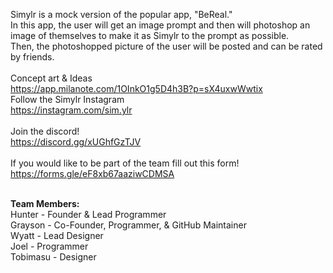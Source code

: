 Simylr is a mock version of the popular app, "BeReal."  
In this app, the user will get an image prompt and then will photoshop an image of themselves to make it as Simylr to the prompt as possible.  
Then, the photoshopped picture of the user will be posted and can be rated by friends.  
<br>
Concept art & Ideas  
https://app.milanote.com/1OInkO1g5D4h3B?p=sX4uxwWwtix
<br>
Follow the Simylr Instagram  
https://instagram.com/sim.ylr  
<br>
Join the discord!  
https://discord.gg/xUGhfGzTJV  
<br>
If you would like to be part of the team fill out this form!  
https://forms.gle/eF8xb67aaziwCDMSA  
<br>

__Team Members:__  
Hunter - Founder & Lead Programmer  
Grayson - Co-Founder, Programmer, & GitHub Maintainer  
Wyatt - Lead Designer  
Joel - Programmer  
Tobimasu - Designer  
